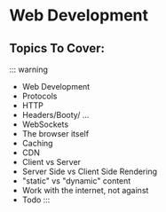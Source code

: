 # Web Development

## Topics To Cover:

::: warning
* Web Development
* Protocols
* HTTP
* Headers/Booty/ ...    
* WebSockets
* The browser itself
* Caching
* CDN
* Client vs Server
* Server Side vs Client Side Rendering
* "static" vs "dynamic" content
* Work with the internet, not against
* Todo
:::